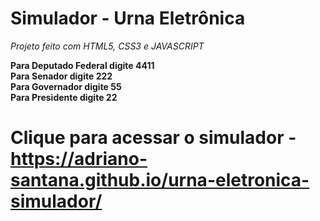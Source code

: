 # Simulador - Urna Eletrônica <br />

_Projeto feito com HTML5, CSS3 e JAVASCRIPT_

**Para Deputado Federal digite 4411** <br />
**Para Senador digite 222**  <br />
**Para Governador digite 55**  <br />
**Para Presidente digite 22**  <br />


# Clique para acessar o simulador - https://adriano-santana.github.io/urna-eletronica-simulador/
